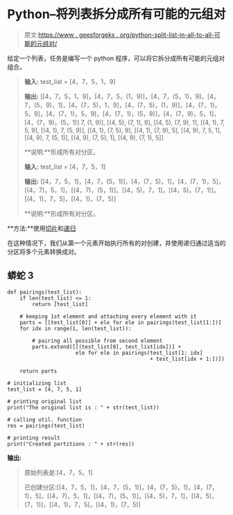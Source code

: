# Python–将列表拆分成所有可能的元组对

> 原文:[https://www . geesforgeks . org/python-split-list-in-all-to-all-可能的元组对/](https://www.geeksforgeeks.org/python-split-list-into-all-possible-tuple-pairs/)

给定一个列表，任务是编写一个 python 程序，可以将它拆分成所有可能的元组对组合。

> **输入:** test_list = [4，7，5，1，9]
> 
> **输出:** [[4，7，5，1，9]，[4，7，5，(1，9)]，[4，7，(5，1)，9]，[4，7，(5，9)，1]，[4，(7，5)，1，9]，[4，(7，5)，(1，9)]，[4，(7，1)，5，9]，[4，(7，1)，5，9]，[4，(7，1)，(5，9)]，[4，(7，9)，5，1]，[4，(7，9)，(5，1)] 7, (1, 9)], [(4, 5), (7, 1), 9], [(4, 5), (7, 9), 1], [(4, 1), 7, 5, 9], [(4, 1), 7, (5, 9)], [(4, 1), (7, 5), 9], [(4, 1), (7, 9), 5], [(4, 9), 7, 5, 1], [(4, 9), 7, (5, 1)], [(4, 9), (7, 5), 1], [(4, 9), (7, 1), 5]]
> 
> **说明:**形成所有对分区。
> 
> **输入:** test_list = [4，7，5，1]
> 
> **输出:** [[4，7，5，1]，[4，7，(5，1)]，[4，(7，5)，1]，[4，(7，1)，5]，[(4，7)，5，1]，[(4，7)，(5，1)]，[(4，5)，7，1]，[(4，5)，(7，1)]，[(4，1)，7，5]，[(4，1)，(7，5)]
> 
> **说明:**形成所有对分区。

**方法:**使用[切片](https://www.geeksforgeeks.org/string-slicing-in-python/)和[递归](https://www.geeksforgeeks.org/recursion-in-python/)

在这种情况下，我们从第一个元素开始执行所有的对创建，并使用递归通过适当的分区将多个元素转换成对。

## 蟒蛇 3

```
def pairings(test_list):
    if len(test_list) <= 1:
        return [test_list]

    # keeping 1st element and attaching every element with it
    parts = [[test_list[0]] + ele for ele in pairings(test_list[1:])]
    for idx in range(1, len(test_list)):

        # pairing all possible from second element
        parts.extend([[(test_list[0], test_list[idx])] +
                      ele for ele in pairings(test_list[1: idx]
                                              + test_list[idx + 1:])])

    return parts

# initializing list
test_list = [4, 7, 5, 1]

# printing original list
print("The original list is : " + str(test_list))

# calling util. function
res = pairings(test_list)

# printing result
print("Created partitions : " + str(res))
```

**输出:**

> 原始列表是:[4，7，5，1]
> 
> 已创建分区:[[4，7，5，1]，[4，7，(5，1)]，[4，(7，5)，1]，[4，(7，1)，5]，[(4，7)，5，1]，[(4，7)，(5，1)]，[(4，5)，7，1]，[(4，5)，(7，1)]，[(4，1)，7，5]，[(4，1)，(7，5)]